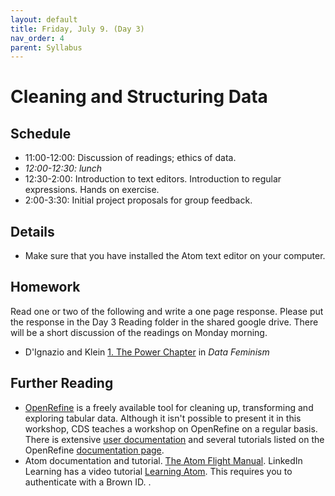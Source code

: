 ```yaml
---
layout: default
title: Friday, July 9. (Day 3)
nav_order: 4
parent: Syllabus
---
```

# Cleaning and Structuring Data

## Schedule
* 11:00-12:00: Discussion of readings; ethics of data.
* _12:00-12:30: lunch_
* 12:30-2:00: Introduction to text editors. Introduction to regular expressions. Hands on exercise.
* 2:00-3:30: Initial project proposals for group feedback.

## Details
* Make sure that you have installed the Atom text editor on your computer.

## Homework

Read one or two of the following and write a one page response. Please put the response in the Day 3 Reading folder in the shared google drive. There will be a short discussion of the readings on Monday morning.

* D'Ignazio and Klein [1. The Power Chapter](https://data-feminism.mitpress.mit.edu/pub/vi8obxh7/release/3?readingCollection=0cd867ef#annotations:oBzRwKakEeumQ4cWPahqmQ) in _Data Feminism_

## Further Reading

* [OpenRefine](https://openrefine.org/) is a freely available tool for cleaning up, transforming and exploring tabular data. Although it isn't possible to present it in this workshop, CDS teaches a workshop on OpenRefine on a regular basis. There is extensive [user documentation](https://docs.openrefine.org/) and several tutorials listed on the OpenRefine [documentation page](https://openrefine.org/documentation.html).
* Atom documentation and tutorial. [The Atom Flight Manual](https://flight-manual.atom.io/). LinkedIn Learning has a video tutorial [Learning Atom](https://www.linkedin.com/learning/learning-atom-2). This requires you to authenticate with a Brown ID. .

<br/>
